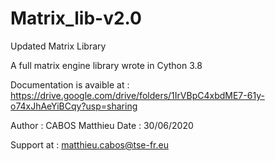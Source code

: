 # Matrix_lib-v2.0

Updated Matrix Library

A full matrix engine library wrote in Cython 3.8

Documentation is avaible at : https://drive.google.com/drive/folders/1IrVBpC4xbdME7-61y-o74xJhAeYiBCqy?usp=sharing

Author : CABOS Matthieu
Date : 30/06/2020

Support at : matthieu.cabos@tse-fr.eu
